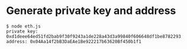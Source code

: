 # Generate private key and address

```
$ node eth.js
private key: 0xd1deee64ed51fd2bab9f30f9243a1de228a43d3a99840f606648df1be8782293
address: 0x04Aa14f2bB3DaEAe1Be922217b63620Bf450b1f1
```
